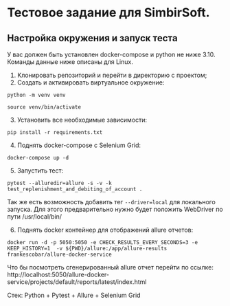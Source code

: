 # Тестовое задание для SimbirSoft.

## Настройка окружения и запуск теста

У вас должен быть установлен docker-compose и python не ниже 3.10. Команды данные ниже описаны для Linux.

1. Клонировать репозиторий и перейти в директорию с проектом;
2. Создать и активировать виртуальное окружение:

`python -m venv venv`

`source venv/bin/activate`

3. Установить все необходимые зависимости:

`pip install -r requirements.txt`

4. Поднять docker-compose с Selenium Grid: 

`docker-compose up -d`

5. Запустить тест:

`pytest --alluredir=allure -s -v -k test_replenishment_and_debiting_of_account .`

Так же есть возможность добавить тег `--driver=local` для локального запуска.
Для этого предварительно нужно будет положить WebDriver по пути /usr/local/bin/

6. Поднять docker контейнер для отображений allure отчетов:   

`docker run -d -p 5050:5050 -e CHECK_RESULTS_EVERY_SECONDS=3 -e KEEP_HISTORY=1  -v ${PWD}/allure:/app/allure-results  frankescobar/allure-docker-service`

Что бы посмотреть сгенерированный allure отчет перейти по ссылке:   
http://localhost:5050/allure-docker-service/projects/default/reports/latest/index.html

Cтек: Python + Pytest + Allure + Selenium Grid
